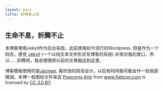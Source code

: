 ```yaml
---
layout: post
title: 新博客上线
---
```

## 生命不息，折腾不止

本博客使用Jekyll作为后台系统，此前使用如今流行的Wordpress. 但是作为一个码农，感觉 [Jekyll](http://jekyllrb.com) (一个以纯文本文件形式写博客的系统) 非常对我的胃口，所以......折腾吧，我会慢慢把以前的文章搬运到这里。

博客模板使用的是[Jacman](https://github.com/wuchong/jacman), 喜欢他的简洁设计。以后有时间我可能会作一些局部微调。本博一些图标文件来自 <a href="http://www.flaticon.com/authors/popcorns-arts" title="Popcorns Arts">Popcorns Arts</a> from <a href="http://www.flaticon.com" title="Flaticon">www.flaticon.com</a> is licensed by <a href="http://creativecommons.org/licenses/by/3.0/" title="Creative Commons BY 3.0" target="_blank">CC 3.0 BY</a>.